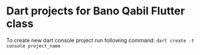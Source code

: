 # Dart projects for Bano Qabil Flutter class

To create new dart console project run following command: `dart create -t console project_name`